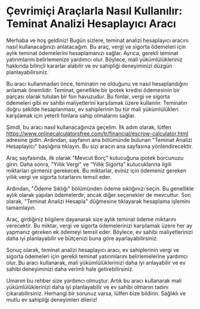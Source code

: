 Çevrimiçi Araçlarla Nasıl Kullanılır: Teminat Analizi Hesaplayıcı Aracı
=======================================================================

Merhaba ve hoş geldiniz! Bugün sizlere, teminat analizi hesaplayıcı aracını nasıl kullanacağınızı anlatacağım. Bu araç, vergi ve sigorta ödemeleri için aylık teminat ödemelerini hesaplamanızı sağlar. Ayrıca, gerekli teminat yatırımlarını belirlemenize yardımcı olur. Böylece, mali yükümlülükleriniz hakkında bilinçli kararlar alabilir ve ev sahipliği deneyiminizi düzgün planlayabilirsiniz.

Bu aracı kullanmadan önce, teminatın ne olduğunu ve nasıl hesaplandığını anlamak önemlidir. Teminat, genellikle bir ipotek kredisi ödemesinin bir parçası olarak tutulan bir fon havuzudur. Bu fonlar, vergi ve sigorta ödemeleri gibi ev sahibi maliyetlerini karşılamak üzere kullanılır. Teminatın doğru şekilde hesaplanması, ev sahiplerinin bu tür mali yükümlülükleri karşılamak için yeterli fonlara sahip olmalarını sağlar.

Şimdi, bu aracı nasıl kullanacağınıza geçelim. İlk adım olarak, lütfen <https://www.onlinecalculatorsfree.com/tr/financial/escrow-calculator.html> adresine gidin. Ardından, sayfanın ana bölümünde bulunan "Teminat Analizi Hesaplayıcı" başlığına tıklayın. Bu sizi aracın ana sayfasına yönlendirecektir.

Araç sayfasında, ilk olarak "Mevcut Borç" kutucuğuna ipotek borcunuzu girin. Daha sonra, "Yıllık Vergi" ve "Yıllık Sigorta" kutucuklarına ilgili miktarları girmeniz gerekecek. Bu miktarlar, eviniz için ödemeniz gereken yıllık vergi ve sigorta tutarlarını temsil eder.

Ardından, "Ödeme Sıklığı" bölümünden ödeme sıklığınızı seçin. Bu genellikle aylık olarak yapılan ödemelerdir, ancak diğer seçenekler de mevcuttur. Son olarak, "Teminat Analizi Hesapla" düğmesine tıklayarak hesaplama işlemini tamamlayın.

Araç, girdiğiniz bilgilere dayanarak size aylık teminat ödeme miktarını verecektir. Bu miktar, vergi ve sigorta ödemelerinizi karşılamak üzere her ay yapmanız gereken ek ödemeyi temsil eder. Böylece, ev sahibi maliyetlerinizi daha iyi planlayabilir ve bütçenizi buna göre ayarlayabilirsiniz.

Sonuç olarak, teminat analizi hesaplayıcı aracı, ev sahiplerinin vergi ve sigorta ödemeleri için gerekli teminat yatırımlarını belirlemelerine yardımcı olur. Bu aracı kullanarak, mali yükümlülüklerinizi daha iyi anlayabilir ve ev sahibi deneyiminizi daha verimli hale getirebilirsiniz.

Umarım bu rehber size yardımcı olmuştur. Artık bu aracı kullanarak mali yükümlülüklerinizi daha iyi planlayabilir ve ev sahibi olmanın tadını çıkarabilirsiniz. Herhangi bir sorunuz varsa, lütfen bize bildirin. Sağlıklı ve mutlu ev sahipliği deneyimleri dileriz!